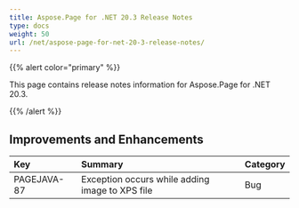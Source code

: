 ```yaml
---
title: Aspose.Page for .NET 20.3 Release Notes
type: docs
weight: 50
url: /net/aspose-page-for-net-20-3-release-notes/
---
```


{{% alert color="primary" %}} 

This page contains release notes information for Aspose.Page for .NET 20.3.

{{% /alert %}} 
## **Improvements and Enhancements**

|**Key**|**Summary**|**Category**|
| :- | :- | :- |
|PAGEJAVA-87|Exception occurs while adding image to XPS file|Bug|

